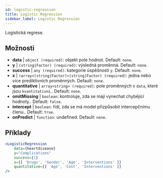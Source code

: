 ```yaml
---
id: logistic-regression
title: Logistic Regression
sidebar_label: Logistic Regression
---
```


Logistická regrese.

## Možnosti

* __data__ | `object (required)`: objekt pole hodnot. Default: `none`.
* __y__ | `(string|Factor) (required)`: výsledná proměnná. Default: `none`.
* __success__ | `any (required)`: kategorie úspěšnosti `y`. Default: `none`.
* __x__ | `(array<(string|Factor)>|string|Factor) (required)`: jedna nebo více prediktivních proměnných. Default: `none`.
* __quantitative__ | `array<string> (required)`: pole proměnných v `data`, které jsou `kvantitativní`.. Default: `none`.
* __omitMissing__ | `boolean`: kontroluje, zda se mají vynechat chybějící hodnoty.. Default: `false`.
* __intercept__ | `boolean`: řídí, zda se má model přizpůsobit intercepčnímu členu.. Default: `true`.
* __onPredict__ | `function`: undefined. Default: `none`.


## Příklady

```jsx live
<LogisticRegression 
    data={heartdisease} 
    y="Complications"
    success={1}
    x={[ 'Drugs', 'Gender', 'Age', 'Interventions' ]}
    quantitative={[ 'Age', 'Cost', 'Interventions' ]}
/>
```

